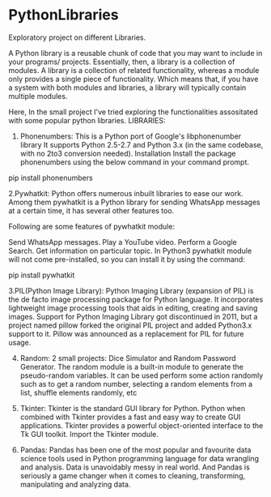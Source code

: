 # PythonLibraries
Exploratory project on different Libraries.

A Python library is a reusable chunk of code that you may want to include in your programs/ projects.
Essentially, then, a library is a collection of modules. A library is a collection of related functionality, whereas a module only provides a single piece of functionality. Which means that, if you have a system with both modules and libraries, a library will typically contain multiple modules.

Here, In the small project I've tried exploring the functionalities assositated with some popular python libraries.
LIBRARIES:
1. Phonenumbers: This is a Python port of Google's libphonenumber library It supports Python 2.5-2.7 and Python 3.x (in the same codebase, with no 2to3 conversion needed). 
                   Installation
Install the package phonenumbers using the below command in your command prompt.

pip install phonenumbers

2.Pywhatkit: Python offers numerous inbuilt libraries to ease our work. Among them pywhatkit is a Python library for sending WhatsApp messages at a certain time, it has          several other features too.

Following are some features of pywhatkit module:

Send WhatsApp messages.
Play a YouTube video.
Perform a Google Search.
Get information on particular topic.
In Python3 pywhatkit module will not come pre-installed, so you can install it by using the command:

pip install pywhatkit

3.PIL(Python Image Library): Python Imaging Library (expansion of PIL) is the de facto image processing package for Python language. It incorporates lightweight image processing tools that aids in editing, creating and saving images. Support for Python Imaging Library got discontinued in 2011, but a project named pillow forked the original PIL project and added Python3.x support to it. Pillow was announced as a replacement for PIL for future usage.

4. Random: 2 small projects: Dice Simulator and Random Password Generator. The random module is a built-in module to generate the pseudo-random variables. It can be used perform some action randomly such as to get a random number, selecting a random elements from a list, shuffle elements randomly, etc

5. Tkinter: Tkinter is the standard GUI library for Python. Python when combined with Tkinter provides a fast and easy way to create GUI applications. Tkinter provides a powerful object-oriented interface to the Tk GUI toolkit. Import the Tkinter module.

6. Pandas: Pandas has been one of the most popular and favourite data science tools used in Python programming language for data wrangling and analysis. Data is unavoidably messy in real world. And Pandas is seriously a game changer when it comes to cleaning, transforming, manipulating and analyzing data.
